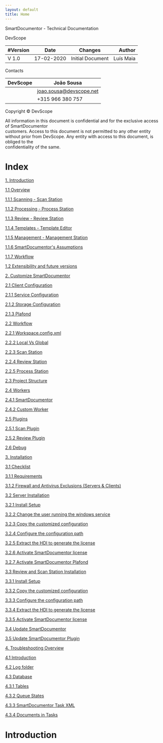 ```yaml
---
layout: default
title: Home
---
```


SmartDocumentor - Technical Documentation

DevScope


|  #Version        | Date             | Changes          | Author          |
| ---------------- |:----------------:|:----------------:|----------------:|
| V 1.0            | 17-02-2020       | Initial Document |Luís Maia        |

                                          

Contacts


| DevScope | João Sousa                 |
| ---      | ---                        |
|          | <joao.sousa@devscope.net>  |
|          | +315 966 380 757           |


Copyright © DevScope

All information in this document is confidential and for the exclusive
access of SmartDocumentor\
customers. Access to this document is not permitted to any other entity
without prior from DevScope. Any entity with access to this document, is
obliged to the\
confidentiality of the same.

Index
=====

[1. Introduction ](#introduction)

[1.1 Overview ](#overview)

[1.1.1 Scanning - Scan Station ](#scanning---scan-station)

[1.1.2 Processing - Process Station ](#processing---process-station)

[1.1.3 Review - Review Station ](#review---review-station)

[1.1.4 Templates - Template Editor ](#templates---template-editor)

[1.1.5 Management - Management Station
](#management---management-station)

[1.1.6 SmartDocumentor's Assumptions ](#smartdocumentors-assumptions)

[1.1.7 Workflow ](#workflow)

[1.2 Extensibility and future versions
](#extensibility-and-future-versions)

[2. Customize SmartDocumentor ](#customize-smartdocumentor)

[2.1 Client Configuration ](#client-configuration)

[2.1.1 Service Configuration ](#service-configuration)

[2.1.2 Storage Configuration ](#storage-configuration)

[2.1.3 Plafond ](#plafond)

[2.2 Workflow ](#workflow-1)

[2.2.1 Workspace.config.xml ](#workspace.config.xml)

[2.2.2 Local Vs Global ](#local-vs-global)

[2.2.3 Scan Station ](#scan-station)

[2.2.4 Review Station ](#review-station)

[2.2.5 Process Station ](#process-station)

[2.3 Project Structure ](#project-structure)

[2.4 Workers ](#workers)

[2.4.1 SmartDocumentor ](#smartdocumentor)

[2.4.2 Custom Worker ](#custom-worker)

[2.5 Plugins ](#plugins)

[2.5.1 Scan Plugin ](#scan-plugin)

[2.5.2 Review Plugin ](#review-plugin)

[2.6 Debug ](#debug)

[3. Installation ](#installation)

[3.1 Checklist ](#checklist)

[3.1.1 Requirements ](#requirements)

[3.1.2 Firewall and Antivirus Exclusions (Servers & Clients)
](#firewall-and-antivirus-exclusions-servers-clients)

[3.2 Server Installation ](#server-installation)

[3.2.1 Install Setup ](#install-setup)

[3.2.2 Change the user running the windows service
](#change-the-user-running-the-windows-service)

[3.2.3 Copy the customized configuration
](#copy-the-customized-configuration)

[3.2.4 Configure the configuration path
](#configure-the-configuration-path)

[3.2.5 Extract the HDI to generate the license
](#extract-the-hdi-to-generate-the-license)

[3.2.6 Activate SmartDocumentor license
](#activate-smartdocumentor-license)

[3.2.7 Activate SmartDocumentor Plafond
](#activate-smartdocumentor-plafond)

[3.3 Review and Scan Station Installation
](#review-and-scan-station-installation)

[3.3.1 Install Setup ](#install-setup-1)

[3.3.2 Copy the customized configuration
](#copy-the-customized-configuration-1)

[3.3.3 Configure the configuration path
](#configure-the-configuration-path-1)

[3.3.4 Extract the HDI to generate the license
](#extract-the-hdi-to-generate-the-license-1)

[3.3.5 Activate SmartDocumentor license
](#activate-smartdocumentor-license-1)

[3.4 Update SmartDocumentor ](#update-smartdocumentor)

[3.5 Update SmartDocumentor Plugin ](#update-smartdocumentor-plugin)

[4. Troubleshooting Overview ](#troubleshooting-overview)

[4.1 Introduction ](#introduction-1)

[4.2 Log folder ](#log-folder)

[4.3 Database ](#database)

[4.3.1 Tables ](#tables)

[4.3.2 Queue States ](#queue-states)

[4.3.3 SmartDocumentor Task XML ](#smartdocumentor-task-xml)

[4.3.4 Documents in Tasks ](#documents-in-tasks)

Introduction
============

